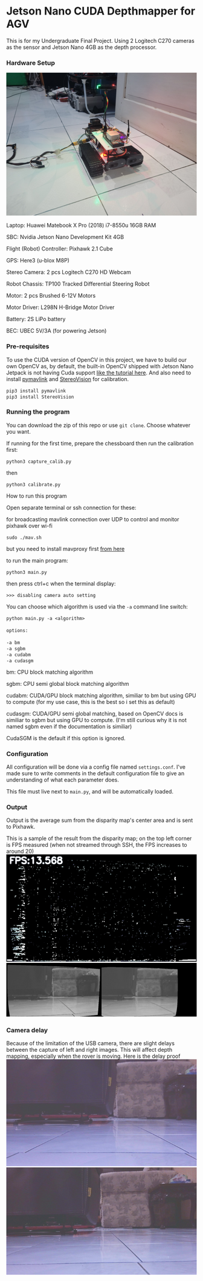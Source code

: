 # Jetson Nano CUDA Depthmapper for AGV

This is for my Undergraduate Final Project.
Using 2 Logitech C270 cameras as the sensor and Jetson Nano 4GB as the depth processor.

### Hardware Setup
![alt text](https://github.com/yonathanarya/depthmapper/blob/master/hardware_setup.jpg?raw=true)

Laptop: Huawei Matebook X Pro (2018) i7-8550u 16GB RAM

SBC: Nvidia Jetson Nano Development Kit 4GB

Flight (Robot) Controller: Pixhawk 2.1 Cube

GPS: Here3 (u-blox M8P)

Stereo Camera: 2 pcs Logitech C270 HD Webcam

Robot Chassis: TP100 Tracked Differential Steering Robot

Motor: 2 pcs Brushed 6-12V Motors

Motor Driver: L298N H-Bridge Motor Driver

Battery: 2S LiPo battery

BEC: UBEC 5V/3A (for powering Jetson)

### Pre-requisites
To use the CUDA version of OpenCV in this project, we have to build our own OpenCV as, by default, the built-in OpenCV shipped with Jetson Nano Jetpack is not having Cuda support [like the tutorial here](https://qengineering.eu/install-opencv-on-jetson-nano.html). And also need to install [pymavlink](https://pypi.org/project/pymavlink/) and [StereoVision](https://pypi.org/project/StereoVision/) for calibration.
```
pip3 install pymavlink
pip3 install StereoVision
```

### Running the program
You can download the zip of this repo or use `git clone`. Choose whatever you want.

If running for the first time, prepare the chessboard then run the calibration first:
```
python3 capture_calib.py
```
then
```
python3 calibrate.py
```


How to run this program

Open separate terminal or ssh connection for these:

for broadcasting mavlink connection over UDP to control and monitor pixhawk over wi-fi
```
sudo ./mav.sh
```
but you need to install mavproxy first [from here](https://pypi.org/project/MAVProxy/)

to run the main program:

```
python3 main.py
```
then press ctrl+c when the terminal display:
```
>>> disabling camera auto setting
```

You can choose which algorithm is used via the `-a` command line switch:

```
python main.py -a <algorithm>

options:

-a bm
-a sgbm
-a cudabm
-a cudasgm
```
bm: CPU block matching algorithm

sgbm: CPU semi global block matching algorithm

cudabm: CUDA/GPU block matching algorithm, similiar to bm but using GPU to compute (for my use case, this is the best so i set this as default)

cudasgm: CUDA/GPU semi global matching, based on OpenCV docs is similiar to sgbm but using GPU to compute. (I'm still curious why it is not named sgbm even if the documentation is similiar)


CudaSGM is the default if this option is ignored.


### Configuration

All configuration will be done via a config file named `settings.conf`. I've made sure to write comments in the default configuration file to give an understanding of what each parameter does.

This file must live next to `main.py`, and will be automatically loaded.


### Output 

Output is the average sum from the disparity map's center area and is sent to Pixhawk.

This is a sample of the result from the disparity map; on the top left corner is FPS measured (when not streamed through SSH, the FPS increases to around 20)
![alt text](https://github.com/yonathanarya/depthmapper/blob/master/sample.png?raw=true)
![alt text](https://github.com/yonathanarya/depthmapper/blob/master/orig.png?raw=true)


### Camera delay

Because of the limitation of the USB camera, there are slight delays between the capture of left and right images. This will affect depth mapping, especially when the rover is moving. Here is the delay proof
![alt text](https://github.com/yonathanarya/depthmapper/blob/master/left.png?raw=true)![alt text](https://github.com/yonathanarya/depthmapper/blob/master/right.png?raw=true)
